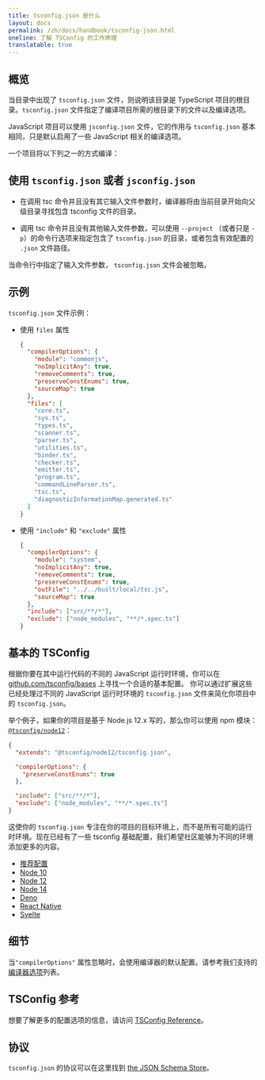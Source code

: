```yaml
---
title: tsconfig.json 是什么
layout: docs
permalink: /zh/docs/handbook/tsconfig-json.html
oneline: 了解 TSConfig 的工作原理
translatable: true
---
```


## 概览

当目录中出现了 `tsconfig.json` 文件，则说明该目录是 TypeScript 项目的根目录。`tsconfig.json` 文件指定了编译项目所需的根目录下的文件以及编译选项。

JavaScript 项目可以使用 `jsconfig.json` 文件，它的作用与 `tsconfig.json` 基本相同，只是默认启用了一些 JavaScript 相关的编译选项。

一个项目将以下列之一的方式编译：

## 使用 `tsconfig.json` 或者 `jsconfig.json`

- 在调用 tsc 命令并且没有其它输入文件参数时，编译器将由当前目录开始向父级目录寻找包含 tsconfig 文件的目录。

- 调用 tsc 命令并且没有其他输入文件参数，可以使用 `--project` （或者只是 `-p`）的命令行选项来指定包含了 `tsconfig.json` 的目录，或者包含有效配置的 `.json` 文件路径。

当命令行中指定了输入文件参数， `tsconfig.json` 文件会被忽略。

## 示例

`tsconfig.json` 文件示例：

- 使用 `files` 属性

  ```json tsconfig
  {
    "compilerOptions": {
      "module": "commonjs",
      "noImplicitAny": true,
      "removeComments": true,
      "preserveConstEnums": true,
      "sourceMap": true
    },
    "files": [
      "core.ts",
      "sys.ts",
      "types.ts",
      "scanner.ts",
      "parser.ts",
      "utilities.ts",
      "binder.ts",
      "checker.ts",
      "emitter.ts",
      "program.ts",
      "commandLineParser.ts",
      "tsc.ts",
      "diagnosticInformationMap.generated.ts"
    ]
  }
  ```

- 使用 `"include"` 和 `"exclude"` 属性

  ```json  tsconfig
  {
    "compilerOptions": {
      "module": "system",
      "noImplicitAny": true,
      "removeComments": true,
      "preserveConstEnums": true,
      "outFile": "../../built/local/tsc.js",
      "sourceMap": true
    },
    "include": ["src/**/*"],
    "exclude": ["node_modules", "**/*.spec.ts"]
  }
  ```

## 基本的 TSConfig

根据你要在其中运行代码的不同的 JavaScript 运行时环境，你可以在 [github.com/tsconfig/bases](https://github.com/tsconfig/bases/) 上寻找一个合适的基本配置。
你可以通过扩展这些已经处理过不同的 JavaScript 运行时环境的 `tsconfig.json` 文件来简化你项目中的 `tsconfig.json`。

举个例子，如果你的项目是基于 Node.js 12.x 写的，那么你可以使用 npm 模块：[`@tsconfig/node12`](https://www.npmjs.com/package/@tsconfig/node12)：

```json tsconfig
{
  "extends": "@tsconfig/node12/tsconfig.json",

  "compilerOptions": {
    "preserveConstEnums": true
  },

  "include": ["src/**/*"],
  "exclude": ["node_modules", "**/*.spec.ts"]
}
```

这使你的 `tsconfig.json` 专注在你的项目的目标环境上，而不是所有可能的运行时环境。现在已经有了一些 tsconfig 基础配置，我们希望社区能够为不同的环境添加更多的内容。

- [推荐配置](https://www.npmjs.com/package/@tsconfig/recommended)
- [Node 10](https://www.npmjs.com/package/@tsconfig/node10)
- [Node 12](https://www.npmjs.com/package/@tsconfig/node12)
- [Node 14](https://www.npmjs.com/package/@tsconfig/node14)
- [Deno](https://www.npmjs.com/package/@tsconfig/deno)
- [React Native](https://www.npmjs.com/package/@tsconfig/react-native)
- [Svelte](https://www.npmjs.com/package/@tsconfig/svelte)

## 细节

当`"compilerOptions"` 属性忽略时，会使用编译器的默认配置。请参考我们支持的[编译器选项](/tsconfig)列表。

## TSConfig 参考

想要了解更多的配置选项的信息，请访问 [TSConfig Reference](/tsconfig)。

## 协议

`tsconfig.json` 的协议可以在这里找到 [the JSON Schema Store](http://json.schemastore.org/tsconfig)。
